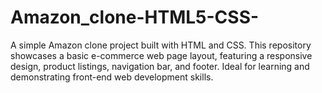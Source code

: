 # Amazon_clone-HTML5-CSS-
A simple Amazon clone project built with HTML and CSS. This repository showcases a basic e-commerce web page layout, featuring a responsive design, product listings, navigation bar, and footer. Ideal for learning and demonstrating front-end web development skills.
